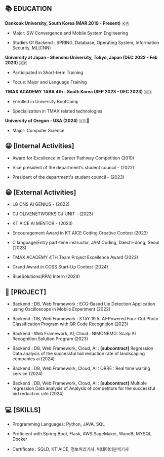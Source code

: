 ## 📚 EDUCATION

**Dankook University, South Korea (MAR 2019 - Present)** 🇰🇷

- Major: SW Convergence and Mobile System Engineering
  
- Studies Of Backend : SPRING, Database, Operating System, Information Security, ML(CNN)

**University at Japan - Shenshu University, Tokyo, Japan (DEC 2022 - Feb 2023)** 🇯🇵

- Participated in Short-term Training
  
- Focus: Major and Language Training

**TMAX ACADEMY TABA 4th - South Korea (SEP 2023 - DEC 2023)** 🇰🇷

- Enrolled in University BootCamp
  
- Specialization in TMAX related technologies

**University of Oregon - USA (2024)** 🇺🇸🦆

- Major: Computer Science
  
## 😀 [Internal Activities]

- Award for Excellence in Career Pathway Competition (2019)

- Vice president of the department's student council - (2022)
  
- President of the department's student council - (2023)

## 😁 [External Activities]

- LG CNS AI GENIUS - (2022)
  
- CJ OLIVENETWORKS CJ UNIT - (2023)
  
- KT AICE AI MENTOR - (2023)

- Encouragement Award in KT AICE Coding Creative Contest (2023)

- C language/Entry part-time instructor, JAM Coding, Daechi-dong, Seoul (2023)

- TMAX ACADEMY 4TH Team Project Excellence Award (2023)

- Grand Awrad in COSS Start-Up Contest (2024)

- BlueSolutions(RPA) Intern (2024)

## 📃 [PROJECT]
    
- Backend : DB, Web Framework : ECG-Based Lie Detection Application using Oscilloscope in Mobile Experiment (2022)
  
- Backend : DB, Web Framework : STAY 19.5: AI-Powered Four-Cut Photo Classification Program with QR Code Recognition (2023)

- Backend : Web Framework, AI, Cloud : NIMONEMO: Scalp AI Recognition Solution Program (2023)
  
- Backend : DB, Web Framework, Cloud, AI : **[subcontract]** Regression Data analysis of the successful bid reduction rate of landscaping companies ai (2024)

- Backend : DB, Web Framework, Cloud, AI : ORRE : Real time waiting service (2024)

- Backend : DB, Web Framework, Cloud, AI : **[subcontract]** Multiple regression Data analysis of Analysis of competitors for the successful bid reduction rate (2024)


## 💻 [SKILLS]
  
- Programming Languages: Python, JAVA, SQL
  
- Proficient with Spring Boot, Flask, AWS SageMaker, WandB, MYSQL, Docker
  
- Certificate : SQLD, KT AICE, 정보처리기사, 빅데이터분석기사

